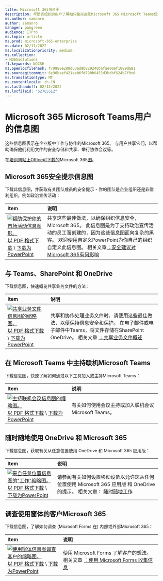 ```yaml
---
title: Microsoft 365信息图
description: 帮助贵组织的用户了解如何使用这些Microsoft 365 Microsoft Teams信息图。
ms.author: samanro
author: samanro
manager: pamgreen
audience: ITPro
ms.topic: article
ms.prod: microsoft-365-enterprise
ms.date: 02/11/2022
ms.localizationpriority: medium
ms.collection:
- M365solutions
f1.keywords: NOCSH
ms.openlocfilehash: f70980e280d63ad9b829240bafae00ef1089da81
ms.sourcegitcommit: 6e90baef421ae06fd790b0453d3bdbf624b7f9c0
ms.translationtype: MT
ms.contentlocale: zh-CN
ms.lasthandoff: 02/12/2022
ms.locfileid: "62765512"
---
```

# <a name="microsoft-365-and-microsoft-teams-infographics-for-your-users"></a>Microsoft 365 Microsoft Teams用户的信息图

这些信息图表示在企业版中工作与协作的Microsoft 365。 与用户共享它们，以帮助确保他们利用文件的安全存储和共享、举行协作会议等。

在[培训网站上Office可下载的](https://support.microsoft.com/office/great-ways-to-work-with-office-6fe70269-b9a4-4ef0-a96e-7a5858b3bd5a)Microsoft 365[图](https://support.microsoft.com/training)。

## <a name="microsoft-365-security-tips-infographic"></a>Microsoft 365安全提示信息图

下载此信息图，并获取有关团队成员的安全提示 - 你的团队是企业组织还是非盈利组织，例如政治宣传活动：

| Item | 说明 |
|:-----|:-----|
|[![帮助保护你的市场活动信息图形。](../media/M365-Campaigns-WhatCanUsersDoToSecure-358x201.png)](https://download.microsoft.com/download/f/c/5/fc58bc0c-773a-4ac8-a232-6f986f61ef58/M365CampaignsWhatCanUsersDoToSecure.pdf) <br/> [以 PDF 格式下载](https://download.microsoft.com/download/f/c/5/fc58bc0c-773a-4ac8-a232-6f986f61ef58/M365CampaignsWhatCanUsersDoToSecure.pdf) \ [下载为PowerPoint](https://download.microsoft.com/download/f/c/5/fc58bc0c-773a-4ac8-a232-6f986f61ef58/M365CampaignsWhatCanUsersDoToSecure.pptx)| 共享这些最佳做法，以确保组织信息安全，Microsoft 365。 此信息图是为了支持政治宣传活动的员工而创建的，因为这些信息图面向复杂的黑客。 欢迎使用自定义PowerPoint为你自己的组织自定义此信息图。 相关文章[：安全建议对Microsoft 365有何影响](../business-premium/m365-campaigns-users.md)|

## <a name="share-your-business-files-with-teams-sharepoint-and-onedrive"></a>与 Teams、SharePoint 和 OneDrive

下载信息图，快速概览共享业务文件的方法：
  
| Item | 说明 |
|:-----|:-----|
|[![共享业务文件信息图的缩略图。](../media/solutions-architecture-center/m365-smbscenarios-shareyourfiles-square.png)](https://go.microsoft.com/fwlink/?linkid=2079435) <br/> [以 PDF 格式下载](https://go.microsoft.com/fwlink/?linkid=2079435) \ [下载为PowerPoint](https://go.microsoft.com/fwlink/?linkid=2079438) | 共享和协作处理业务文件时，请使用这些最佳做法，以便保持信息安全和保护。 在电子邮件或电子邮件中Teams，将文件存储在SharePoint OneDrive。 相关文章 [：共享业务文件概述](../business-video/overview-file-sharing.md)|

## <a name="host-online-meetings-in-microsoft-teams"></a>在 Microsoft Teams 中主持联机Microsoft Teams

下载信息图，快速了解如何通过以下工具加入或主持Microsoft Teams：

| Item | 说明 |
|:-----|:-----|
|[![主持联机会议信息图的缩略图。](../media/solutions-architecture-center/m365-smbscenarios-hostteammeetings-square.png)](https://go.microsoft.com/fwlink/?linkid=2078712) <br/> [以 PDF 格式下载](https://go.microsoft.com/fwlink/?linkid=2078712) \ [下载为PowerPoint](https://go.microsoft.com/fwlink/?linkid=2079515) | 有关如何使用会议主持或加入联机会议Microsoft Teams。 

## <a name="work-from-anywhere-with-onedrive-and-microsoft-365"></a>随时随地使用 OneDrive 和 Microsoft 365

下载信息图，获取有关从任意位置使用 OneDrive 和 Microsoft 365 应用版：

| Item | 说明 |
|:-----|:-----|
|[![来自任意位置信息图的"工作"缩略图。](../media/solutions-architecture-center/m365-smbscenarios-workfromanywhere-square.png)](https://go.microsoft.com/fwlink/?linkid=2079451) <br/> [以 PDF 格式下载](https://go.microsoft.com/fwlink/?linkid=2079451) \ [下载为PowerPoint](https://go.microsoft.com/fwlink/?linkid=2079455) | 请参阅有关如何设置移动设备以允许您从任何位置使用 Microsoft 365 应用版 和 OneDrive 的提示。 相关文章： [随时随地工作](../business-video/work-from-anywhere.md)|

## <a name="survey-customers-with-forms-in-microsoft-365"></a>调查使用窗体的客户Microsoft 365

下载信息图，了解如何调查 (Microsoft Forms 在) 内部或外部Microsoft 365：

| Item | 说明 |
|:-----|:-----|
|[![使用窗体信息图调查客户的缩略图。](../media/solutions-architecture-center/m365-smbscenarios-surveywithforms-square.png)](https://go.microsoft.com/fwlink/?linkid=2079526) <br/> [以 PDF 格式下载](https://go.microsoft.com/fwlink/?linkid=2079526) \ [下载为PowerPoint](https://go.microsoft.com/fwlink/?linkid=2079446) | 使用 Microsoft Forms 了解客户的想法。 相关文章 [：使用 Microsoft Forms 收集信息](https://support.microsoft.com/topic/collect-information-with-microsoft-forms-a55d6e0d-04f6-45b8-b05f-b141b8ecb4d5)|
